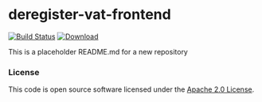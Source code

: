 
# deregister-vat-frontend

[![Build Status](https://travis-ci.org/hmrc/deregister-vat-frontend.svg?branch=master)](https://travis-ci.org/hmrc/deregister-vat-frontend) [ ![Download](https://api.bintray.com/packages/hmrc/releases/deregister-vat-frontend/images/download.svg) ](https://bintray.com/hmrc/releases/deregister-vat-frontend/_latestVersion)

This is a placeholder README.md for a new repository

### License

This code is open source software licensed under the [Apache 2.0 License]("http://www.apache.org/licenses/LICENSE-2.0.html").
    